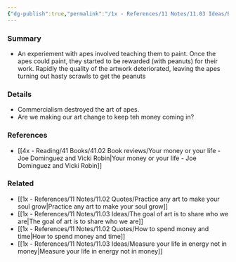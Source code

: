 ```yaml
---
{"dg-publish":true,"permalink":"/1x - References/11 Notes/11.03 Ideas/Being paid destroyed the art of apes/","title":"Being paid destroyed the art of apes","created":"2023-10-16T22:02:34.000+03:00","updated":"2024-02-14T20:18:35.472+03:00"}
---
```



### Summary
- An experiement with apes involved teaching them to paint. Once the apes could paint, they started to be rewarded (with peanuts) for their work. Rapidly the quality of the artwork deteriorated, leaving the apes turning out hasty scrawls to get the peanuts

### Details
- Commercialism destroyed the art of apes.
- Are we making our art change to keep teh money coming in?

### References
- [[4x - Reading/41 Books/41.02 Book reviews/Your money or your life - Joe Dominguez and Vicki Robin\|Your money or your life - Joe Dominguez and Vicki Robin]]

### Related
- [[1x - References/11 Notes/11.02 Quotes/Practice any art to make your soul grow\|Practice any art to make your soul grow]]
- [[1x - References/11 Notes/11.03 Ideas/The goal of art is to share who we are\|The goal of art is to share who we are]]
- [[1x - References/11 Notes/11.02 Quotes/How to spend money and time\|How to spend money and time]]
- [[1x - References/11 Notes/11.03 Ideas/Measure your life in energy not in money\|Measure your life in energy not in money]]